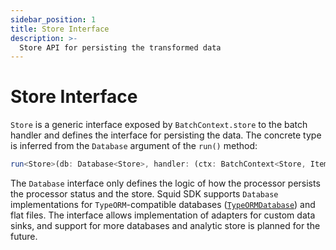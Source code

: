 ```yaml
---
sidebar_position: 1
title: Store Interface
description: >-
  Store API for persisting the transformed data
---
```


# Store Interface

`Store` is a generic interface exposed by `BatchContext.store` to the batch handler and defines the interface for persisting the data. The concrete type is inferred from the `Database` argument of the `run()` method:

```typescript
run<Store>(db: Database<Store>, handler: (ctx: BatchContext<Store, Item>) => Promise<void>): void
```

The `Database` interface only defines the logic of how the processor persists the processor status and the store. Squid SDK supports `Database` implementations for `TypeORM`-compatible databases ([`TypeORMDatabase`](/basics/store/typeorm-store)) and flat files. The interface allows implementation of adapters for custom data sinks, and support for more databases and analytic store is planned for the future.

